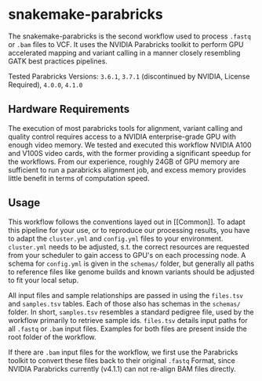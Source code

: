 # snakemake-parabricks
The snakemake-parabricks is the second workflow used to process `.fastq` or `.bam` files to VCF. It uses the NVIDIA Parabricks toolkit to perform GPU accelerated mapping and variant calling in a manner closely resembling GATK best practices pipelines.

Tested Parabricks Versions: `3.6.1`, `3.7.1` (discontinued by NVIDIA, License Required), `4.0.0`, `4.1.0`

## Hardware Requirements
The execution of most parabricks tools for alignment, variant calling and quality control requires access to a NVIDIA enterprise-grade GPU with enough video memory. We tested and executed this workflow NVIDIA A100 and V100S video cards, with the former providing a significant speedup for the workflows. From our experience, roughly 24GB of GPU memory are sufficient to run a parabricks alignment job, and excess memory provides little benefit in terms of computation speed.

## Usage
This workflow follows the conventions layed out in [[Common]]. To adapt this pipeline for your use, or to reproduce our processing results, you have to adapt the `cluster.yml` and `config.yml` files to your environment. `cluster.yml` needs to be adjusted, s.t. the correct resources are requested from your scheduler to gain access to GPU's on each processing node. A schema for `config.yml` is given in the `schemas/` folder, but generally all paths to reference files like genome builds and known variants should be adjusted to fit your local setup.

All input files and sample relationships are passed in using the `files.tsv` and `samples.tsv` tables. Each of those also has schemas in the `schemas/` folder. In short, `samples.tsv` resembles a standard pedigree file, used by the workflow primarily to retrieve sample ids. `files.tsv` details input paths for all `.fastq` or `.bam` input files. Examples for both files are present inside the root folder of the workflow.

If there are `.bam` input files for the workflow, we first use the Parabricks toolkit to convert these files back to their original `.fastq` Format, since NVIDIA Parabricks currently (v4.1.1) can not re-align BAM files directly.